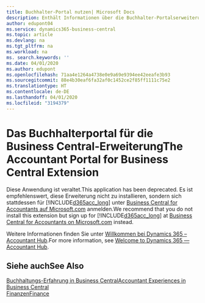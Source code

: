 ```yaml
---
title: Buchhalter-Portal nutzen| Microsoft Docs
description: Enthält Informationen über die Buchhalter-Portalserweiterung.
author: edupont04
ms.service: dynamics365-business-central
ms.topic: article
ms.devlang: na
ms.tgt_pltfrm: na
ms.workload: na
ms. search.keywords: ''
ms.date: 04/01/2020
ms.author: edupont
ms.openlocfilehash: 71aa4e1264a4738e0e9a69e9394ee42eeafe3b93
ms.sourcegitcommit: 88e4b30eaf6fa32af0c1452ce2f85ff1111c75e2
ms.translationtype: HT
ms.contentlocale: de-DE
ms.lasthandoff: 04/01/2020
ms.locfileid: "3194379"
---
```

# <a name="the-accountant-portal-for-business-central-extension"></a><span data-ttu-id="8d381-103">Das Buchhalterportal für die Business Central-Erweiterung</span><span class="sxs-lookup"><span data-stu-id="8d381-103">The Accountant Portal for Business Central Extension</span></span>
<span data-ttu-id="8d381-104">Diese Anwendung ist veraltet.</span><span class="sxs-lookup"><span data-stu-id="8d381-104">This application has been deprecated.</span></span> <span data-ttu-id="8d381-105">Es ist empfehlenswert, diese Erweiterung nicht zu installieren, sondern sich stattdessen für [!INCLUDE[d365acc_long](includes/d365acc_long_md.md)] unter [Business Central for Accountants auf Microsoft.com](https://www.microsoft.com/dynamics365/financial-insights-for-accountants) anmelden.</span><span class="sxs-lookup"><span data-stu-id="8d381-105">We recommend that you do not install this extension but sign up for [!INCLUDE[d365acc_long](includes/d365acc_long_md.md)] at [Business Central for Accountants on Microsoft.com](https://www.microsoft.com/dynamics365/financial-insights-for-accountants) instead.</span></span>

<span data-ttu-id="8d381-106">Weitere Informationen finden Sie unter [Willkommen bei Dynamics 365 – Accountant Hub](/dynamics365/accountants/index).</span><span class="sxs-lookup"><span data-stu-id="8d381-106">For more information, see [Welcome to Dynamics 365 — Accountant Hub](/dynamics365/accountants/index).</span></span>  

## <a name="see-also"></a><span data-ttu-id="8d381-107">Siehe auch</span><span class="sxs-lookup"><span data-stu-id="8d381-107">See Also</span></span>
[<span data-ttu-id="8d381-108">Buchhaltungs-Erfahrung in Business Central</span><span class="sxs-lookup"><span data-stu-id="8d381-108">Accountant Experiences in Business Central </span></span>](finance-accounting.md)  
[<span data-ttu-id="8d381-109">Finanzen</span><span class="sxs-lookup"><span data-stu-id="8d381-109">Finance</span></span>](finance.md)  
